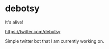 # debotsy

It's alive!

https://twitter.com/debotsy

Simple twitter bot that I am currently working on.
